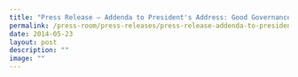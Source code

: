 ```yaml
---
title: "Press Release – Addenda to President's Address: Good Governance"
permalink: /press-room/press-releases/press-release-addenda-to-presidents-address-good-governance/
date: 2014-05-23
layout: post
description: ""
image: ""
---
```


